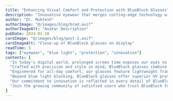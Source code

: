 ```yaml
---
title: "Enhancing Visual Comfort and Protection with BlueBlock Glasses"
description: "Innovative eyewear that merges cutting-edge technology with timeless style."
author: "Dr. Muktesh"
authorImage: "@/images/blog/brad.avif"
authorImageAlt: "Avatar Description"
pubDate: 2024-02-10
cardImage: "@/images/blog/post-2.avif"
cardImageAlt: "Close-up of BlueBlock glasses on display"
readTime: 5
tags: ["eyewear", "blue light", "protection", "innovation"]
contents: [
  "In today's digital world, prolonged screen time exposes our eyes to harmful blue light. BlueBlock glasses are designed to reduce eye strain and enhance visual comfort by filtering out this potentially damaging light.",
  "Crafted with precision and style in mind, BlueBlock glasses combine state-of-the-art blue light blocking technology with a sleek design. They serve as both a functional tool and a fashionable accessory that complements any look.",
  "Engineered for all-day comfort, our glasses feature lightweight frames and expertly crafted lenses that ensure a perfect fit. Whether you're at work, gaming, or enjoying leisure time, experience enhanced clarity and reduced fatigue.",
  "Beyond blue light blocking, BlueBlock glasses offer superior UV protection and anti-glare properties, making them ideal for both indoor and outdoor environments. Enjoy improved vision without compromising on style.",
  "Our commitment to innovation is reflected in every detail of BlueBlock glasses, from the advanced materials to the rigorous quality control processes. We believe in delivering products that not only look great but also perform exceptionally.",
  "Join the growing community of satisfied users who trust BlueBlock for their eye care needs. Discover a new standard in eyewear that prioritizes your health, comfort, and style every day."
]
---
```

